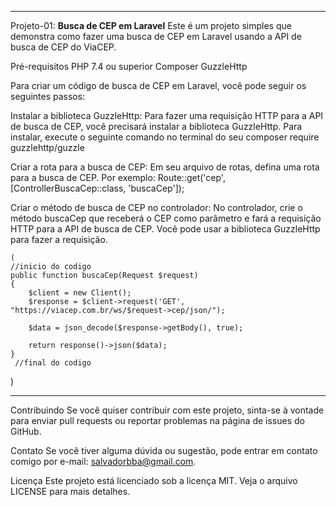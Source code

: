  
 <hr>
 Projeto-01:
<b>Busca de CEP em Laravel</b>
Este é um projeto simples que demonstra como fazer uma busca de CEP em Laravel usando a API de busca de CEP do ViaCEP.

Pré-requisitos
PHP 7.4 ou superior
Composer
GuzzleHttp


Para criar um código de busca de CEP em Laravel, você pode seguir os seguintes passos:

Instalar a biblioteca GuzzleHttp:
Para fazer uma requisição HTTP para a API de busca de CEP, você precisará instalar a biblioteca GuzzleHttp. Para instalar, execute o seguinte comando no terminal do seu  composer require guzzlehttp/guzzle

Criar a rota para a busca de CEP:
Em seu arquivo de rotas, defina uma rota para a busca de CEP. Por exemplo:
Route::get('cep', [ControllerBuscaCep::class, 'buscaCep']);

Criar o método de busca de CEP no controlador:
No controlador, crie o método buscaCep que receberá o CEP como parâmetro e fará a requisição HTTP para a API de busca de CEP. Você pode usar a biblioteca GuzzleHttp para fazer a requisição.

 
    (
    //inicio do codigo
    public function buscaCep(Request $request)
    {
        $client = new Client();
        $response = $client->request('GET', "https://viacep.com.br/ws/$request->cep/json/");

        $data = json_decode($response->getBody(), true);

        return response()->json($data);
    }
     //final do codigo
  
  ) 
 <hr>
 
Contribuindo
Se você quiser contribuir com este projeto, sinta-se à vontade para enviar pull requests ou reportar problemas na página de issues do GitHub.

Contato
Se você tiver alguma dúvida ou sugestão, pode entrar em contato comigo por e-mail: salvadorbba@gmail.com.

Licença
Este projeto está licenciado sob a licença MIT. Veja o arquivo LICENSE para mais detalhes.
